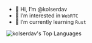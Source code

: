 - 👋 Hi, I’m @kolserdav
- 👀 I’m interested in `WebRTC`
- 🌱 I’m currently learning `Rust`



<img alt="kolserdav's Top Languages" src="https://github-readme-stats.vercel.app/api/top-langs/?username=kolserdav&langs_count=6&layout=compact&theme=react&bg_color=1F222E&title_color=68C3D4&icon_color=F8D866&border_color=1F222&hide=PHP,CSS,Perl"/>
<!---
kolserdav/kolserdav is a ✨ special ✨ repository because its `README.md` (this file) appears on your GitHub profile.
You can click the Preview link to take a look at your changes.
--->

